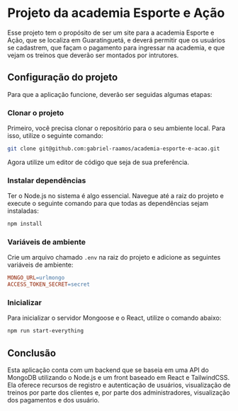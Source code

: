 # Projeto da academia Esporte e Ação

Esse projeto tem o propósito de ser um site para a academia Esporte e Ação, que se localiza em Guaratinguetá, e deverá permitir que os usuários se cadastrem, que façam o pagamento para ingressar na academia, e que vejam os treinos que deverão ser montados por intrutores.

## Configuração do projeto

Para que a aplicação funcione, deverão ser seguidas algumas etapas:

### Clonar o projeto

Primeiro, você precisa clonar o repositório para o seu ambiente local. Para isso, utilize o seguinte comando:

```bash
git clone git@github.com:gabriel-raamos/academia-esporte-e-acao.git
```

Agora utilize um editor de código que seja de sua preferência.

### Instalar dependências

Ter o Node.js no sistema é algo essencial. Navegue até a raiz do projeto e execute o seguinte comando para que todas as dependências sejam instaladas:

```bash
npm install
```

### Variáveis de ambiente

Crie um arquivo chamado `.env` na raiz do projeto e adicione as seguintes variáveis de ambiente:

```makefile
MONGO_URL=urlmongo
ACCESS_TOKEN_SECRET=secret
```

### Inicializar

Para inicializar o servidor Mongoose e o React, utilize o comando abaixo:

```bash
npm run start-everything
```

## Conclusão

Esta aplicação conta com um backend que se baseia em uma API do MongoDB utilizando o Node.js e um front baseado em React e TailwindCSS. Ela oferece recursos de registro e autenticação de usuários, visualização de treinos por parte dos clientes e, por parte dos administradores, visualização dos pagamentos e dos usuário.
